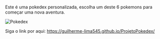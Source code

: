 Este é uma pokedex personalizada, escolha um deste 6 pokemons para começar uma nova aventura. 


![Pokedex](https://github.com/Guilherme-lima545/ProjetoPokedex/assets/114428628/f2f681ab-1023-4c18-83a0-8d9f934f7e05)

Siga o link por aqui: 
https://guilherme-lima545.github.io/ProjetoPokedex/
